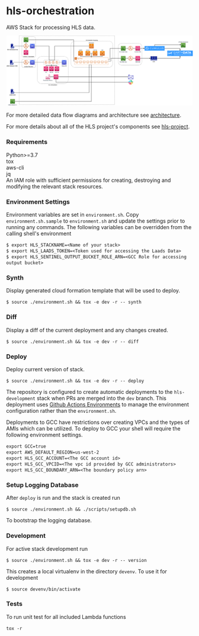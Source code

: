 # hls-orchestration

AWS Stack for processing HLS data.

![Alt text](/docs/HLS_architecture.png)

For more detailed data flow diagrams and architecture see [architecture](/docs/architecture.md).

For more details about all of the HLS project's components see [hls-project](https://github.com/nasa-impact/hls-project).


### Requirements
Python>=3.7 \
tox \
aws-cli \
jq \
An IAM role with sufficient permissions for creating, destroying and modifying the relevant stack resources.

### Environment Settings
Environment variables are set in `environment.sh`. Copy `environment.sh.sample` to `environment.sh` and update the settings prior to running any commands.  The following variables can be overridden from the calling shell's environment
```
$ export HLS_STACKNAME=<Name of your stack>
$ export HLS_LAADS_TOKEN=<Token used for accessing the Laads Data>
$ export HLS_SENTINEL_OUTPUT_BUCKET_ROLE_ARN=<GCC Role for accessing output bucket>
```

### Synth
Display generated cloud formation template that will be used to deploy.
```
$ source ./environment.sh && tox -e dev -r -- synth
```

### Diff
Display a diff of the current deployment and any changes created.
```
$ source ./environment.sh && tox -e dev -r -- diff
```

### Deploy
Deploy current version of stack.
```
$ source ./environment.sh && tox -e dev -r -- deploy
```

The repository is configured to create automatic deployments to the `hls-development` stack when PRs are merged into the `dev` branch.  This deployment uses [Github Actions Environments](https://docs.github.com/en/actions/reference/environments) to manage the environment configuration rather than the `environment.sh`.

Deployments to GCC have restrictions over creating VPCs and the types of AMIs which can be utilized. To deploy to GCC your shell will require the following environment settings.
```
export GCC=true
export AWS_DEFAULT_REGION=us-west-2
export HLS_GCC_ACCOUNT=<The GCC account id>
export HLS_GCC_VPCID=<The vpc id provided by GCC administrators>
export HLS_GCC_BOUNDARY_ARN=<The boundary policy arn>
```


### Setup Logging Database
After `deploy` is run and the stack is created run
```
$ source ./environment.sh && ./scripts/setupdb.sh
```
To bootstrap the logging database.

### Development
For active stack development run
```
$ source ./environment.sh && tox -e dev -r -- version
```
This creates a local virtualenv in the directory `devenv`.  To use it for development
```
$ source devenv/bin/activate
```

### Tests
To run unit test for all included Lambda functions
```
tox -r
```

